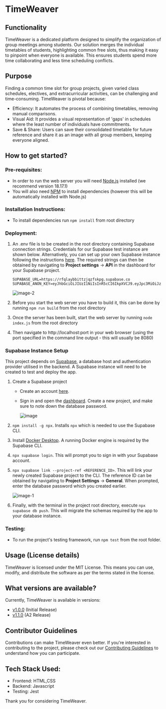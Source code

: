 # TimeWeaver

## Functionality

TimeWeaver is a dedicated platform designed to simplify the organization of group meetings among students. Our solution merges the individual timetables of students, highlighting common free slots, thus making it easy to pinpoint when everyone is available. This ensures students spend more time collaborating and less time scheduling conflicts.

## Purpose

Finding a common time slot for group projects, given varied class schedules, electives, and extracurricular activities, can be challenging and time-consuming. TimeWeaver is pivotal because:

- Efficiency: It automates the process of combining timetables, removing manual comparisons.
- Visual Aid: It provides a visual representation of 'gaps' in schedules where the least number of individuals have commitments.
- Save & Share: Users can save their consolidated timetable for future reference and share it as an image with all group members, keeping everyone aligned.

## How to get started?

### Pre-requisites:

- In order to run the web server you will need [Node.js](https://nodejs.org/en) installed (we recommend version 18.17.1)
- You will also need [NPM](https://www.npmjs.com/) to install dependencies (however this will be automatically installed with Node.js)

### Installation Instructions:

- To install dependencies run `npm install` from root directory

### Deployment:

1. An .env file is to be created in the root directory containing Supabase connection strings. Credentials for our Supabase test instance are shown below. Alternatively, you can set up your own Supabase instance following the instructions [here](#supabase-instance-setup). The required strings can then be obtained by navigating to **Project settings** -> **API** in the dashboard for your Supabase project. 


    ```
    SUPABASE_URL=https://rfqlaybbittzjqzfskpg.supabase.co
    SUPABASE_ANON_KEY=eyJhbGciOiJIUzI1NiIsInR5cCI6IkpXVCJ9.eyJpc3MiOiJzdXBhYmFzZSIsInJlZiI6InJmcWxheWJiaXR0empxemZza3BnIiwicm9sZSI6ImFub24iLCJpYXQiOjE2OTUzMzQxMDgsImV4cCI6MjAxMDkxMDEwOH0.R7P_x3HuHlwdvUc0O3lNsIWEPMYyUDKaBLBbjcpQaf4
    ```
    
    ![image-2](https://github.com/rl16432/TimeWeaver/assets/65014987/771322e0-9842-435e-be19-33d524bf38f5)
2. Before you start the web server you have to build it, this can be done by running `npm run build` from the root directory
3. Once the server has been built, start the web server by running `node index.js` from the root directory
4. Then navigate to http://localhost:port in your web browser (using the port specified in the command line output - this will usually be 8080)

### Supabase Instance Setup
This project depends on [Supabase](https://supabase.com/), a database host and authentication provider utilised in the backend. A Supabase instance will need to be created to test and deploy the app.

1. Create a Supabase project
    - Create an account [here](https://supabase.com/dashboard/sign-in?).
    - Sign in and open the [dashboard](https://supabase.com/dashboard/projects). Create a new project, and make sure to note down the database password.
    
        ![image](https://github.com/rl16432/TimeWeaver/assets/65014987/20447d83-a06e-4393-bfc3-5a9f5e7a68ba)

2. `npm install -g npx`. Installs `npx` which is needed to use the Supabase CLI.
3. Install [Docker Desktop](https://www.docker.com/products/docker-desktop/). A running Docker engine is required by the Supabase CLI.
4. `npx supabase login`. This will prompt you to sign in with your Supabase account.
5. `npx supabase link --project-ref <REFERENCE_ID>`. This will link your newly created Supabase project to the CLI. The reference ID can be obtained by navigating to **Project Settings** -> **General**. When prompted, enter the database password which you created earlier.

    ![image-1](https://github.com/rl16432/TimeWeaver/assets/65014987/1832a501-859b-46f4-81a6-3c68d34415bb)

6. Finally, with the terminal in the project root directory, execute `npx supabase db push`. This will migrate the schemas required by the app to your database instance.

### Testing:

- To run the project's testing framework, run `npm test` from the root folder.

## Usage (License details)

TimeWeaver is licensed under the MIT License. This means you can use, modify, and distribute the software as per the terms stated in the license.

## What versions are available?

Currently, TimeWeaver is available in versions:

- [v1.0.0](https://github.com/SOFTENG310-2023/TimeWeaver/releases/tag/v1.0.0) (Initial Release)
- [v1.1.0](https://github.com/SOFTENG310-2023/TimeWeaver/releases/tag/v1.1.0) (A2 Release)

## Contributor Guidelines

Contributions can make TimeWeaver even better. If you're interested in contributing to the project, please check out our [Contributing Guidelines](https://github.com/SOFTENG310-2023/TimeWeaver/blob/main/CONTRIBUTING.MD) to understand how you can participate.

## Tech Stack Used:

- Frontend: HTML,CSS
- Backend: Javascript
- Testing: Jest

Thank you for considering TimeWeaver.

